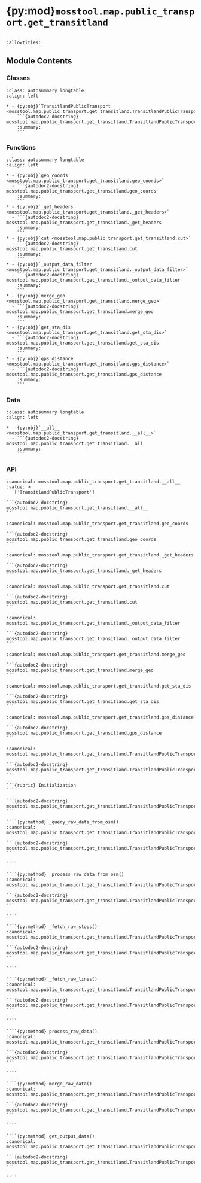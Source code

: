 # {py:mod}`mosstool.map.public_transport.get_transitland`

```{py:module} mosstool.map.public_transport.get_transitland
```

```{autodoc2-docstring} mosstool.map.public_transport.get_transitland
:allowtitles:
```

## Module Contents

### Classes

````{list-table}
:class: autosummary longtable
:align: left

* - {py:obj}`TransitlandPublicTransport <mosstool.map.public_transport.get_transitland.TransitlandPublicTransport>`
  - ```{autodoc2-docstring} mosstool.map.public_transport.get_transitland.TransitlandPublicTransport
    :summary:
    ```
````

### Functions

````{list-table}
:class: autosummary longtable
:align: left

* - {py:obj}`geo_coords <mosstool.map.public_transport.get_transitland.geo_coords>`
  - ```{autodoc2-docstring} mosstool.map.public_transport.get_transitland.geo_coords
    :summary:
    ```
* - {py:obj}`_get_headers <mosstool.map.public_transport.get_transitland._get_headers>`
  - ```{autodoc2-docstring} mosstool.map.public_transport.get_transitland._get_headers
    :summary:
    ```
* - {py:obj}`cut <mosstool.map.public_transport.get_transitland.cut>`
  - ```{autodoc2-docstring} mosstool.map.public_transport.get_transitland.cut
    :summary:
    ```
* - {py:obj}`_output_data_filter <mosstool.map.public_transport.get_transitland._output_data_filter>`
  - ```{autodoc2-docstring} mosstool.map.public_transport.get_transitland._output_data_filter
    :summary:
    ```
* - {py:obj}`merge_geo <mosstool.map.public_transport.get_transitland.merge_geo>`
  - ```{autodoc2-docstring} mosstool.map.public_transport.get_transitland.merge_geo
    :summary:
    ```
* - {py:obj}`get_sta_dis <mosstool.map.public_transport.get_transitland.get_sta_dis>`
  - ```{autodoc2-docstring} mosstool.map.public_transport.get_transitland.get_sta_dis
    :summary:
    ```
* - {py:obj}`gps_distance <mosstool.map.public_transport.get_transitland.gps_distance>`
  - ```{autodoc2-docstring} mosstool.map.public_transport.get_transitland.gps_distance
    :summary:
    ```
````

### Data

````{list-table}
:class: autosummary longtable
:align: left

* - {py:obj}`__all__ <mosstool.map.public_transport.get_transitland.__all__>`
  - ```{autodoc2-docstring} mosstool.map.public_transport.get_transitland.__all__
    :summary:
    ```
````

### API

````{py:data} __all__
:canonical: mosstool.map.public_transport.get_transitland.__all__
:value: >
   ['TransitlandPublicTransport']

```{autodoc2-docstring} mosstool.map.public_transport.get_transitland.__all__
```

````

````{py:function} geo_coords(geo)
:canonical: mosstool.map.public_transport.get_transitland.geo_coords

```{autodoc2-docstring} mosstool.map.public_transport.get_transitland.geo_coords
```
````

````{py:function} _get_headers(referer_url)
:canonical: mosstool.map.public_transport.get_transitland._get_headers

```{autodoc2-docstring} mosstool.map.public_transport.get_transitland._get_headers
```
````

````{py:function} cut(line: shapely.geometry.LineString, points: list[shapely.geometry.Point], projstr: str, reverse_line: typing.Optional[shapely.geometry.LineString] = None) -> list
:canonical: mosstool.map.public_transport.get_transitland.cut

```{autodoc2-docstring} mosstool.map.public_transport.get_transitland.cut
```
````

````{py:function} _output_data_filter(output_data: dict, proj_str: str, sta_dis_gate: float)
:canonical: mosstool.map.public_transport.get_transitland._output_data_filter

```{autodoc2-docstring} mosstool.map.public_transport.get_transitland._output_data_filter
```
````

````{py:function} merge_geo(coord, proj_str, square_length=350)
:canonical: mosstool.map.public_transport.get_transitland.merge_geo

```{autodoc2-docstring} mosstool.map.public_transport.get_transitland.merge_geo
```
````

````{py:function} get_sta_dis(sta1, sta2)
:canonical: mosstool.map.public_transport.get_transitland.get_sta_dis

```{autodoc2-docstring} mosstool.map.public_transport.get_transitland.get_sta_dis
```
````

````{py:function} gps_distance(LON1: typing.Union[float, tuple[float, float]], LAT1: typing.Union[float, tuple[float, float]], LON2: typing.Optional[float] = None, LAT2: typing.Optional[float] = None)
:canonical: mosstool.map.public_transport.get_transitland.gps_distance

```{autodoc2-docstring} mosstool.map.public_transport.get_transitland.gps_distance
```
````

`````{py:class} TransitlandPublicTransport(proj_str: str, max_longitude: float, min_longitude: float, max_latitude: float, min_latitude: float, transitland_ak: typing.Optional[str] = None, proxies: typing.Optional[dict[str, str]] = None, wikipedia_name: typing.Optional[str] = None, from_osm: bool = False)
:canonical: mosstool.map.public_transport.get_transitland.TransitlandPublicTransport

```{autodoc2-docstring} mosstool.map.public_transport.get_transitland.TransitlandPublicTransport
```

```{rubric} Initialization
```

```{autodoc2-docstring} mosstool.map.public_transport.get_transitland.TransitlandPublicTransport.__init__
```

````{py:method} _query_raw_data_from_osm()
:canonical: mosstool.map.public_transport.get_transitland.TransitlandPublicTransport._query_raw_data_from_osm

```{autodoc2-docstring} mosstool.map.public_transport.get_transitland.TransitlandPublicTransport._query_raw_data_from_osm
```

````

````{py:method} _process_raw_data_from_osm()
:canonical: mosstool.map.public_transport.get_transitland.TransitlandPublicTransport._process_raw_data_from_osm

```{autodoc2-docstring} mosstool.map.public_transport.get_transitland.TransitlandPublicTransport._process_raw_data_from_osm
```

````

````{py:method} _fetch_raw_stops()
:canonical: mosstool.map.public_transport.get_transitland.TransitlandPublicTransport._fetch_raw_stops

```{autodoc2-docstring} mosstool.map.public_transport.get_transitland.TransitlandPublicTransport._fetch_raw_stops
```

````

````{py:method} _fetch_raw_lines()
:canonical: mosstool.map.public_transport.get_transitland.TransitlandPublicTransport._fetch_raw_lines

```{autodoc2-docstring} mosstool.map.public_transport.get_transitland.TransitlandPublicTransport._fetch_raw_lines
```

````

````{py:method} process_raw_data()
:canonical: mosstool.map.public_transport.get_transitland.TransitlandPublicTransport.process_raw_data

```{autodoc2-docstring} mosstool.map.public_transport.get_transitland.TransitlandPublicTransport.process_raw_data
```

````

````{py:method} merge_raw_data()
:canonical: mosstool.map.public_transport.get_transitland.TransitlandPublicTransport.merge_raw_data

```{autodoc2-docstring} mosstool.map.public_transport.get_transitland.TransitlandPublicTransport.merge_raw_data
```

````

````{py:method} get_output_data()
:canonical: mosstool.map.public_transport.get_transitland.TransitlandPublicTransport.get_output_data

```{autodoc2-docstring} mosstool.map.public_transport.get_transitland.TransitlandPublicTransport.get_output_data
```

````

`````
